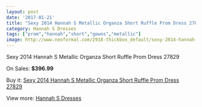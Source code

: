 ```yaml
---
layout: post
date: '2017-01-21'
title: "Sexy 2014 Hannah S Metallic Organza Short Ruffle Prom Dress 27829"
category: Hannah S Dresses
tags: ["prom","hannah","short","gowns","metallic"]
image: http://www.neoformal.com/2918-thickbox_default/sexy-2014-hannah-s-metallic-organza-short-ruffle-prom-dress-27829.jpg
---
```

Sexy 2014 Hannah S Metallic Organza Short Ruffle Prom Dress 27829

On Sales: **$396.99**
<a href="https://www.neoformal.com/en/hannah-s-dresses/1083-sexy-2014-hannah-s-metallic-organza-short-ruffle-prom-dress-27829.html"><amp-img layout="responsive" width="600" height="600" src="//www.neoformal.com/2918-thickbox_default/sexy-2014-hannah-s-metallic-organza-short-ruffle-prom-dress-27829.jpg" alt="Sexy 2014 Hannah S Metallic Organza Short Ruffle Prom Dress 27829 0" /></a>
<a href="https://www.neoformal.com/en/hannah-s-dresses/1083-sexy-2014-hannah-s-metallic-organza-short-ruffle-prom-dress-27829.html"><amp-img layout="responsive" width="600" height="600" src="//www.neoformal.com/2919-thickbox_default/sexy-2014-hannah-s-metallic-organza-short-ruffle-prom-dress-27829.jpg" alt="Sexy 2014 Hannah S Metallic Organza Short Ruffle Prom Dress 27829 1" /></a>

Buy it: [Sexy 2014 Hannah S Metallic Organza Short Ruffle Prom Dress 27829](https://www.neoformal.com/en/hannah-s-dresses/1083-sexy-2014-hannah-s-metallic-organza-short-ruffle-prom-dress-27829.html "Sexy 2014 Hannah S Metallic Organza Short Ruffle Prom Dress 27829")

View more: [Hannah S Dresses](https://www.neoformal.com/en/12-hannah-s-dresses "Hannah S Dresses")